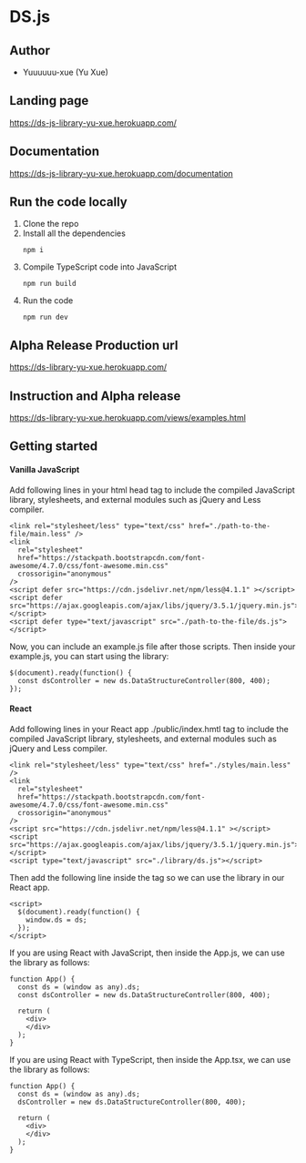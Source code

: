 # DS.js

## Author
- Yuuuuuu-xue (Yu Xue)

## Landing page
https://ds-js-library-yu-xue.herokuapp.com/

## Documentation
https://ds-js-library-yu-xue.herokuapp.com/documentation

## Run the code locally
1. Clone the repo
2. Install all the dependencies
   ```
   npm i
   ```
3. Compile TypeScript code into JavaScript
   ```
   npm run build
   ```
4. Run the code
   ```
   npm run dev
   ```

## Alpha Release Production url
https://ds-library-yu-xue.herokuapp.com/

## Instruction and Alpha release
https://ds-library-yu-xue.herokuapp.com/views/examples.html

## Getting started
#### Vanilla JavaScript
Add following lines in your html head tag to include the compiled JavaScript library, stylesheets, and external modules such as jQuery and Less compiler.
```
<link rel="stylesheet/less" type="text/css" href="./path-to-the-file/main.less" />
<link
  rel="stylesheet"
  href="https://stackpath.bootstrapcdn.com/font-awesome/4.7.0/css/font-awesome.min.css"
  crossorigin="anonymous"
/>
<script defer src="https://cdn.jsdelivr.net/npm/less@4.1.1" ></script>
<script defer src="https://ajax.googleapis.com/ajax/libs/jquery/3.5.1/jquery.min.js"></script>
<script defer type="text/javascript" src="./path-to-the-file/ds.js"></script>
```

Now, you can include an example.js file after those scripts. Then inside your example.js, you can start using the library:
```
$(document).ready(function() {
  const dsController = new ds.DataStructureController(800, 400);
});
```

#### React
Add following lines in your React app ./public/index.hmtl <head></head> tag to include the compiled JavaScript library, stylesheets, and external modules such as jQuery and Less compiler.
```
<link rel="stylesheet/less" type="text/css" href="./styles/main.less" />
<link
  rel="stylesheet"
  href="https://stackpath.bootstrapcdn.com/font-awesome/4.7.0/css/font-awesome.min.css"
  crossorigin="anonymous"
/>
<script src="https://cdn.jsdelivr.net/npm/less@4.1.1" ></script>
<script src="https://ajax.googleapis.com/ajax/libs/jquery/3.5.1/jquery.min.js"></script>
<script type="text/javascript" src="./library/ds.js"></script>
```

Then add the following line inside the <body></body> tag so we can use the library in our React app.
```
<script>
  $(document).ready(function() {
    window.ds = ds;
  });
</script>
```

If you are using React with JavaScript, then inside the App.js, we can use the library as follows:
```
function App() {
  const ds = (window as any).ds;
  const dsController = new ds.DataStructureController(800, 400);

  return (
    <div>
    </div>
  );
}
```

If you are using React with TypeScript, then inside the App.tsx, we can use the library as follows:
```
function App() {
  const ds = (window as any).ds;
  dsController = new ds.DataStructureController(800, 400);

  return (
    <div>
    </div>
  );
}
```
